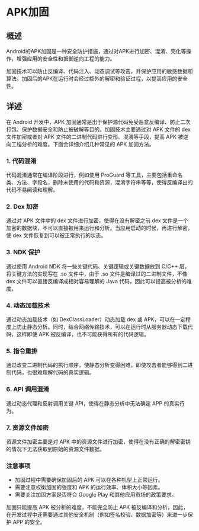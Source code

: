 # APK加固

## 概述

Android的APK加固是一种安全防护措施，通过对APK进行加密、混淆、壳化等操作，增强应用的安全性和抵御逆向工程的能力。

加固技术可以防止反编译、代码注入、动态调试等攻击，并保护应用的敏感数据和算法。加固后的APK在运行时会经过额外的解密和验证过程，以提高应用的安全性。

## 详述

在 Android 开发中，APK 加固通常是出于保护源代码免受恶意反编译、防止二次打包、保护数据安全和防止被破解等目的。加固技术主要通过对 APK 文件的 dex 文件加密或者对 APK 文件的二进制代码进行变形、混淆等手段，提高 APK 被逆向工程分析的难度。下面会详细介绍几种常见的 APK 加固方法。

### 1. 代码混淆
代码混淆通常在编译阶段进行，例如使用 ProGuard 等工具，主要包括重命名类、方法、字段名，删除未使用的代码和资源，混淆字符串等等，使得反编译出的代码不易阅读和理解。

### 2. Dex 加密
通过对 APK 文件中的 dex 文件进行加密，使得在没有解密之前 dex 文件是一个加密的数据块，不可以直接被用来运行和分析。当应用启动的时候，再进行解密，使 dex 文件恢复到可以被正常执行的状态。

### 3. NDK 保护
通过使用 Android NDK 将一些关键代码、关键逻辑或关键数据放到 C/C++ 层，将关键方法的实现写在 .so 文件中，由于 .so 文件是编译过的二进制文件，不像 dex 文件可以直接反编译成相对容易理解的 Java 代码，因此可以提高被分析的难度。

### 4. 动态加载技术
通过动态加载技术（如 DexClassLoader）动态加载 dex 或 APK，可以在一定程度上防止静态分析。同时，结合网络传输技术，可以在运行时从服务器动态下载代码，这样即使 APK 被反编译，也不可能获得所有的代码逻辑。

### 5. 指令重排
通过改变二进制代码的执行顺序，使静态分析变得困难。即使攻击者能够得到二进制代码，也很难理解代码的真实逻辑。

### 6. API 调用混淆
通过动态代理和反射调用关键 API，使得在静态分析中无法确定 APP 的真实行为。

### 7. 资源文件加密
资源文件加密主要是对 APK 中的资源文件进行加密，使得在没有正确的解密密钥的情况下无法获取到原始的资源文件数据。

### 注意事项
- 加固过程中需要确保加固后的 APK 可以在各种机型上正常运行。
- 需要注意权衡加固的强度和 APK 的运行效率、体积大小等因素。
- 需要关注加固方案是否符合 Google Play 和其他应用市场的政策要求。

加固只能提高 APK 被分析的难度，不能完全防止 APK 被反编译和分析，因此，在开发过程中还需要通过其他安全机制（例如签名校验、数据加密等）来进一步保护 APP 的安全。